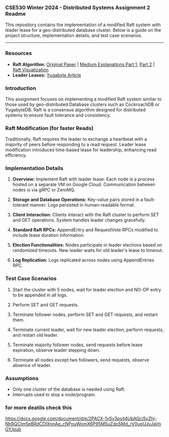 ### CSE530 Winter 2024 - Distributed Systems Assignment 2 Readme

This repository contains the implementation of a modified Raft system with leader lease for a geo-distributed database cluster. Below is a guide on the project structure, implementation details, and test case scenarios.

---


### Resources

- **Raft Algorithm:** [Original Paper](link) | [Medium Explanations Part 1](link), [Part 2](link) | [Raft Visualization](link)
- **Leader Leases:** [Yugabyte Article](link)

### Introduction

This assignment focuses on implementing a modified Raft system similar to those used by geo-distributed Database clusters such as CockroachDB or YugabyteDB. Raft is a consensus algorithm designed for distributed systems to ensure fault tolerance and consistency.

### Raft Modification (for faster Reads)

Traditionally, Raft requires the leader to exchange a heartbeat with a majority of peers before responding to a read request. Leader lease modification introduces time-based lease for leadership, enhancing read efficiency.

### Implementation Details

1. **Overview:** Implement Raft with leader lease. Each node is a process hosted on a separate VM on Google Cloud. Communication between nodes is via gRPC or ZeroMQ.

2. **Storage and Database Operations:** Key-value pairs stored in a fault-tolerant manner. Logs persisted in human-readable format.

3. **Client Interaction:** Clients interact with the Raft cluster to perform SET and GET operations. System handles leader changes gracefully.

4. **Standard Raft RPCs:** AppendEntry and RequestVote RPCs modified to include lease duration information.

5. **Election Functionalities:** Nodes participate in leader elections based on randomized timeouts. New leader waits for old leader's lease to timeout.

6. **Log Replication:** Logs replicated across nodes using AppendEntries RPC.

### Test Case Scenarios

1. Start the cluster with 5 nodes, wait for leader election and NO-OP entry to be appended in all logs.

2. Perform SET and GET requests.

3. Terminate follower nodes, perform SET and GET requests, and restart them.

4. Terminate current leader, wait for new leader election, perform requests, and restart old leader.

5. Terminate majority follower nodes, send requests before lease expiration, observe leader stepping down.

6. Terminate all nodes except two followers, send requests, observe absence of leader.

### Assumptions

- Only one cluster of the database is needed using Raft.
- Interrupts used to stop a node/program.


### for more deatils check this
https://docs.google.com/document/d/e/2PACX-1vSy3psit4UbAQci5vZhj-NhRQCIm5eBRdCDIXnnAe_cNPouWomX6P95MSuZdoSMd_rV0ugUJvJaVnGY/pub
